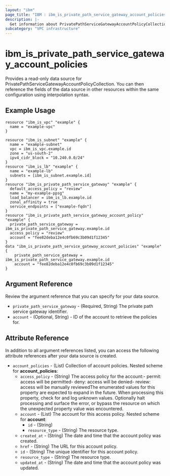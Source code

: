 ```yaml
---
layout: "ibm"
page_title: "IBM : ibm_is_private_path_service_gateway_account_policies"
description: |-
  Get information about PrivatePathServiceGatewayAccountPolicyCollection
subcategory: "VPC infrastructure"
---
```


# ibm_is_private_path_service_gateway_account_policies

Provides a read-only data source for PrivatePathServiceGatewayAccountPolicyCollection. You can then reference the fields of the data source in other resources within the same configuration using interpolation syntax.

## Example Usage

```hcl
resource "ibm_is_vpc" "example" {
  name = "example-vpc"
}

resource "ibm_is_subnet" "example" {
  name = "example-subnet"
  vpc = ibm_is_vpc.example.id
  zone = "us-south-2"
  ipv4_cidr_block = "10.240.0.0/24"
}
resource "ibm_is_lb" "example" {
  name = "example-lb"
  subnets = [ibm_is_subnet.example.id]
}
resource "ibm_is_private_path_service_gateway" "example" {
  default_access_policy = "review"
  name = "my-example-ppsg"
  load_balancer = ibm_is_lb.example.id
  zonal_affinity = true
  service_endpoints = ["example-fqdn"]
}
resource "ibm_is_private_path_service_gateway_account_policy" "example" {
  private_path_service_gateway = ibm_is_private_path_service_gateway.example.id
  access_policy = "review"
  account = "fee82deba12e4c0fb69c3b09d1f12345"
}
data "ibm_is_private_path_service_gateway_account_policies" "example" {
	private_path_service_gateway = ibm_is_private_path_service_gateway.example.id
	account = "fee82deba12e4c0fb69c3b09d1f12345"
}
```

## Argument Reference

Review the argument reference that you can specify for your data source.

- `private_path_service_gateway` - (Required, String) The private path service gateway identifier.
- `account` - (Optional, String) - ID of the account to retrieve the policies for.

## Attribute Reference

In addition to all argument references listed, you can access the following attribute references after your data source is created.

- `account_policies` - (List) Collection of account policies.
	Nested scheme for **account_policies**:
	- `access_policy` - (String) The access policy for the account:- permit: access will be permitted- deny:  access will be denied- review: access will be manually reviewedThe enumerated values for this property are expected to expand in the future. When processing this property, check for and log unknown values. Optionally halt processing and surface the error, or bypass the resource on which the unexpected property value was encountered.
	- `account` - (List) The account for this access policy.
		Nested scheme for **account**:
		- `id` - (String)
		- `resource_type` - (String) The resource type.
	- `created_at` - (String) The date and time that the account policy was created.
	- `href` - (String) The URL for this account policy.
	- `id` - (String) The unique identifier for this account policy.
	- `resource_type` - (String) The resource type.
	- `updated_at` - (String) The date and time that the account policy was updated.
